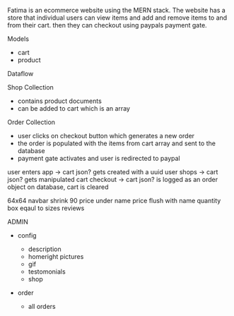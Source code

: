Fatima is an ecommerce website using the MERN stack. The website has a store that individual users can view items and add and remove items to and from their cart. then they can checkout using paypals payment gate.

Models
- cart
- product

Dataflow

Shop Collection
- contains product documents
- can be added to cart which is an array 

Order Collection
- user clicks on checkout button which generates a new order
- the order is populated with the items from cart array and sent to the database
- payment gate activates and user is redirected to paypal

user enters app -> cart json? gets created with a uuid
user shops -> cart json? gets manipulated
cart checkout -> cart json? is logged as an order object on database, cart is cleared

64x64
navbar shrink 90
price under name
price flush with name
quantity box eqaul to sizes
reviews

ADMIN
- config
    - description
    - homeright pictures
    - gif
    - testomonials
    - shop

- order
  - all orders

